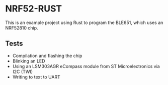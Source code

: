 # NRF52-RUST

This is an example project using Rust to program the BLE651, which uses an NRF52810 chip.

## Tests

  * Compilation and flashing the chip
  * Blinking an LED
  * Using an LSM303AGR eCompass module from ST Microelectronics via I2C (TWI)
  * Writing to text to UART
